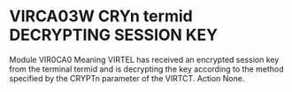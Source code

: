 # VIRCA03W CRYn termid DECRYPTING SESSION KEY
Module
    VIR0CA0
Meaning
    VIRTEL has received an encrypted session key from the terminal termid and is decrypting the key according to the method specified by the CRYPTn parameter of the VIRTCT.
Action
    None.
